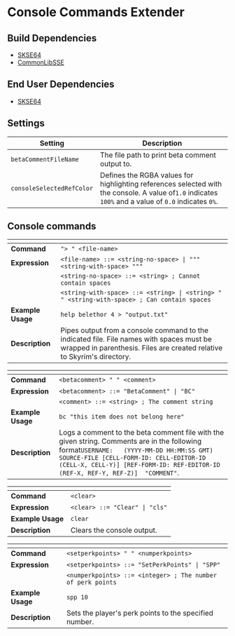 # Console Commands Extender

## Build Dependencies

* [SKSE64](https://skse.silverlock.org/)
* [CommonLibSSE](https://github.com/Ryan-rsm-McKenzie/CommonLibSSE)

## End User Dependencies

* [SKSE64](https://skse.silverlock.org/)

## Settings

| Setting | Description |
| - | - |
| `betaCommentFileName` | The file path to print beta comment output to. |
| `consoleSelectedRefColor` | Defines the RGBA values for highlighting references selected with the console. A value of`1.0` indicates `100%` and a value of `0.0` indicates `0%`. |

## Console commands

<img width=120/> | <img width=120/>
| - | - |
| **Command** | `"> " <file-name>` |
| **Expression** | `<file-name> ::= <string-no-space> \| """ <string-with-space> """` |
| <img width=120/> | `<string-no-space> ::= <string> ; Cannot contain spaces` |
| <img width=120/> | `<string-with-space> ::= <string> \| <string> " " <string-with-space> ; Can contain spaces` |
| **Example Usage** | `help belethor 4 > "output.txt"` |
| **Description** | Pipes output from a console command to the indicated file. File names with spaces must be wrapped in parenthesis. Files are created relative to Skyrim's directory. |

<img width=120/> | <img width=120/>
| - | - |
| **Command** | `<betacomment> " " <comment>` |
| **Expression** | `<betacomment> ::= "BetaComment" \| "BC"` |
| <img width=120/> | `<comment> ::= <string> ; The comment string` |
| **Example Usage** | `bc "this item does not belong here"` |
| **Description** | Logs a comment to the beta comment file with the given string. Comments are in the following format`USERNAME:	(YYYY-MM-DD HH:MM:SS GMT)	SOURCE-FILE	[CELL-FORM-ID: CELL-EDITOR-ID (CELL-X, CELL-Y)]	[REF-FORM-ID: REF-EDITOR-ID (REF-X, REF-Y, REF-Z)]	"COMMENT"`. |

<img width=120/> | <img width=120/>
| - | - |
| **Command** | `<clear>` |
| **Expression** | `<clear> ::= "Clear" \| "cls"` |
| **Example Usage** | `clear` |
| **Description** | Clears the console output. |

<img width=120/> | <img width=120/>
| - | - |
| **Command** | `<setperkpoints> " " <numperkpoints>` |
| **Expression** | `<setperkpoints> ::= "SetPerkPoints" \| "SPP"` |
| <img width=120/> | `<numperkpoints> ::= <integer> ; The number of perk points` |
| **Example Usage** | `spp 10` |
| **Description** | Sets the player's perk points to the specified number. |


